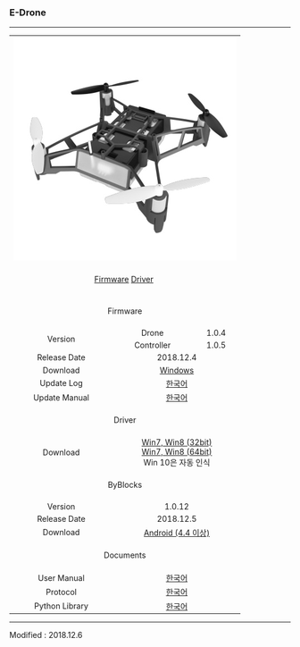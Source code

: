 ### E-Drone

---

<div align="center">
    <table>
        <tr>
            <td colspan="3">
                <div align="center">
                    <img src="/assets/images/products/e_drone.jpg" alt="e_drone">
                </div>
            </td>
        </tr>
        <tr>
            <td colspan="3"><div align="center">&nbsp;<br><a href="#Firmware">Firmware</a>&nbsp;<a href="#Driver">Driver</a>&nbsp;<br>&nbsp;</div></td>
        </tr>
        <tr>
            <td colspan="3"><div align="center">&nbsp;<br><a name="Firmware">Firmware</a><br>&nbsp;</div></td>
        </tr>
        <tr>
            <td rowspan="2"><div align="center">Version</div></td>
            <td><div align="center">Drone</div></td>
            <td><div align="center">1.0.4</div></td>
        </tr>
        <tr>
            <td><div align="center">Controller</div></td>
            <td><div align="center">1.0.5</div></td>
        </tr>
        <tr>
            <td><div align="center">Release Date</div></td>
            <td colspan="2"><div align="center">2018.12.4</div></td>
        </tr>
        <tr>
            <td><div align="center">Download</div></td>
            <td colspan="2"><div align="center"><a href="https://drive.google.com/open?id=1-TvDtzoEYvBLOGVrtsiwF4hcQWuIZz2g" target="_blank">Windows</a></div></td>
        </tr>
        <tr>
            <td><div align="center">Update Log</div></td>
            <td colspan="2"><div align="center"><a href="/documents/kr/products/e_drone/log/updates/firmware/">한국어</a></div></td>
        </tr>
        <tr>
            <td><div align="center">Update Manual</div></td>
            <td colspan="2"><div align="center"><a href="/documents/kr/products/e_drone/manual/update/">한국어</a></div></td>
        </tr>
        <tr>
            <td colspan="3"><div align="center">&nbsp;<br><a name="Driver">Driver</a><br>&nbsp;</div></td>
        </tr>
        <tr>
            <td>
                <div align="center">Download</div>
            </td>
            <td colspan="2">
                <div align="center"><a href="https://drive.google.com/open?id=1HisAPi3nipnnyuFklNXiKn46cV_5P0iy" target="_blank">Win7, Win8 (32bit)</a></div>
                <div align="center"><a href="https://drive.google.com/open?id=1Cm7fIt9XAi-dUNnqxVblNriL8oVfqekg" target="_blank">Win7, Win8 (64bit)</a></div>
                <div align="center">Win 10은 자동 인식</div>
            </td>
        </tr>
        <tr>
            <td colspan="3"><div align="center">&nbsp;<br>ByBlocks<br>&nbsp;</div></td>
        </tr>
        <tr>
            <td>
                <div align="center">Version</div>
            </td>
            <td colspan="2">
                <div align="center">1.0.12</div>
            </td>
        </tr>
        <tr>
            <td>
                <div align="center">Release Date</div>
            </td>
            <td colspan="2">
                <div align="center">2018.12.5</div>
            </td>
        </tr>
        <tr>
            <td>
                <div align="center">Download</div>
            </td>
            <td colspan="2">
                <div align="center"><a href="https://drive.google.com/open?id=1N-jgwEfvZWofwI1_oxppDXOK7QrOArND" target="_blank">Android (4.4 이상)</a></div>
            </td>
        </tr>
        <tr>
            <td colspan="3"><div align="center">&nbsp;<br>Documents<br>&nbsp;</div></td>
        </tr>
        <tr>
            <td><div align="center">User Manual</div></td>
            <td colspan="2"><div align="center"><a href="/documents/kr/products/e_drone/manual/user/">한국어</a></div></td>
        </tr>
        <tr>
            <td><div align="center">Protocol</div></td>
            <td colspan="2"><div align="center"><a href="/documents/kr/products/e_drone/protocol/">한국어</a></div></td>
        </tr>
        <tr>
            <td><div align="center">Python Library</div></td>
            <td colspan="2"><div align="center"><a href="/documents/kr/products/e_drone/library/python/e_drone/">한국어</a></div></td>
        </tr>
    </table>
</div>

---

Modified : 2018.12.6
